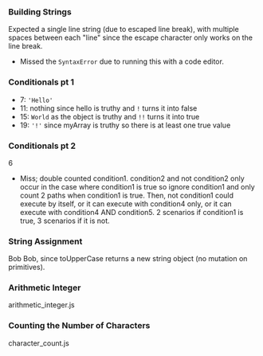 ### Building Strings
Expected a single line string (due to escaped line break), with multiple spaces
between each "line" since the escape character only works on the line break.

- Missed the `SyntaxError` due to running this with a code editor.

### Conditionals pt 1
-  7: `'Hello'`
- 11: nothing since hello is truthy and `!` turns it into false
- 15: `World` as the object is truthy and `!!` turns it into true
- 19: `'!'` since myArray is truthy so there is at least one true value

### Conditionals pt 2
6
- Miss; double counted condition1. condition2 and not condition2 only occur in
  the case where condition1 is true so ignore condition1 and only count 2 paths
  when condition1 is true. Then, not condition1 could execute by  itself, or it
  can execute with condition4 only, or it can execute with condition4 AND
  condition5. 2 scenarios if condition1 is true, 3 scenarios if it is not.

### String Assignment
Bob Bob, since toUpperCase returns a new string object (no mutation on
primitives).

### Arithmetic Integer
arithmetic_integer.js

### Counting the Number of Characters
character_count.js